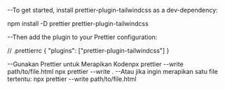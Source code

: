--To get started, install prettier-plugin-tailwindcss as a dev-dependency:

npm install -D prettier prettier-plugin-tailwindcss

--Then add the plugin to your Prettier configuration:

// .prettierrc
{
"plugins": ["prettier-plugin-tailwindcss"]
}

--Gunakan Prettier untuk Merapikan Kodenpx prettier --write path/to/file.html
npx prettier --write .
--Atau jika ingin merapikan satu file tertentu:
npx prettier --write path/to/file.html
